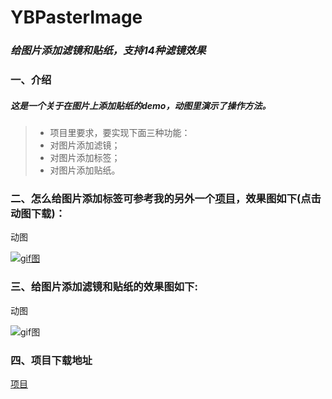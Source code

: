 # YBPasterImage
### ***给图片添加滤镜和贴纸，支持14种滤镜效果***


### 一、介绍
##### 这是一个关于在图片上添加贴纸的demo，动图里演示了操作方法。

>+ 项目里要求，要实现下面三种功能：
>+ 对图片添加滤镜；
>+ 对图片添加标签；
>+ 对图片添加贴纸。

### 二、怎么给图片添加标签可参考我的另外一个[项目](https://github.com/wangyingbo/YBTagViewLib)，效果图如下(点击动图下载)：

动图

[![gif图](https://raw.githubusercontent.com/wangyingbo/YBTagViewLib/master/gif.gif)](https://github.com/wangyingbo/YBTagViewLib/archive/master.zip)


### 三、给图片添加滤镜和贴纸的效果图如下:

动图

![gif图](https://raw.githubusercontent.com/wangyingbo/YBPasterImage/master/gif.gif)

### 四、项目下载地址
[项目](https://github.com/wangyingbo/YBPasterImage/archive/master.zip)